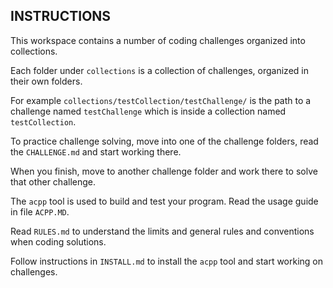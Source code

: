 ## INSTRUCTIONS ##

This workspace contains a number of coding challenges organized into collections.

Each folder under `collections` is a collection of challenges, organized in their own folders.

For example `collections/testCollection/testChallenge/` is the path to a challenge named `testChallenge` which is inside a collection named `testCollection`.

To practice challenge solving, move into one of the challenge folders, read the `CHALLENGE.md` and start working there.

When you finish, move to another challenge folder and work there to solve that other challenge.

The `acpp` tool is used to build and test your program. Read the usage guide in file `ACPP.MD`.

Read `RULES.md` to understand the limits and general rules and conventions when coding solutions.

Follow instructions in `INSTALL.md` to install the `acpp` tool and start working on challenges.
